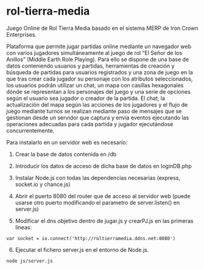 # rol-tierra-media
Juego Online de Rol Tierra Media basado en el sistema MERP de Iron Crown Enterprises.

Plataforma que permite jugar partidas online mediante un navegador web con varios jugadores simultáneamente al juego de rol “El Señor de los Anillos” (Middle Earth Role Playing). Para ello se dispone de una base de datos conteniendo usuarios y partidas, herramientas de creación y búsqueda de partidas para usuarios registrados y una zona de juego en la que tras crear cada jugador su personaje con los atributos seleccionados, los usuarios podrán utilizar un chat, un mapa con casillas hexagonales dónde se representan a los personajes del juego y una serie de opciones según el usuario sea jugador o creador de la partida. El chat, la actualización del mapa según las acciones de los jugadores y el flujo de juego mediante turnos se realizan mediante paso de mensajes que se gestionan desde un servidor que captura y envía eventos ejecutando las operaciones adecuadas para cada partida y jugador ejecutándose concurrentemente.

Para instalarlo en un servidor web es necesario:

1) Crear la base de datos contenida en /db

2) Introducir los datos de acceso de dicha base de datos en loginDB.php

3) Instalar Node.js con todas las dependencias necesarias (express, socket.io y chance.js)

4) Abrir el puerto 8080 del router que de acceso al servidor web (puede usarse otro puerto modificando el parametro de server.listen() en server.js)

5) Modificar el dns objetivo dentro de jugar.js y crearPJ.js en las primeras líneas:

```
var socket = io.connect('http://roltierramedia.ddns.net:8080')
```
6) Ejecutar el fichero server.js en el entorno de Node.js.
```
node js/server.js
```
